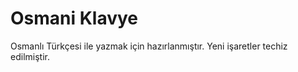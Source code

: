 # Osmani Klavye

Osmanlı Türkçesi ile yazmak için hazırlanmıştır. Yeni işaretler techiz edilmiştir.
